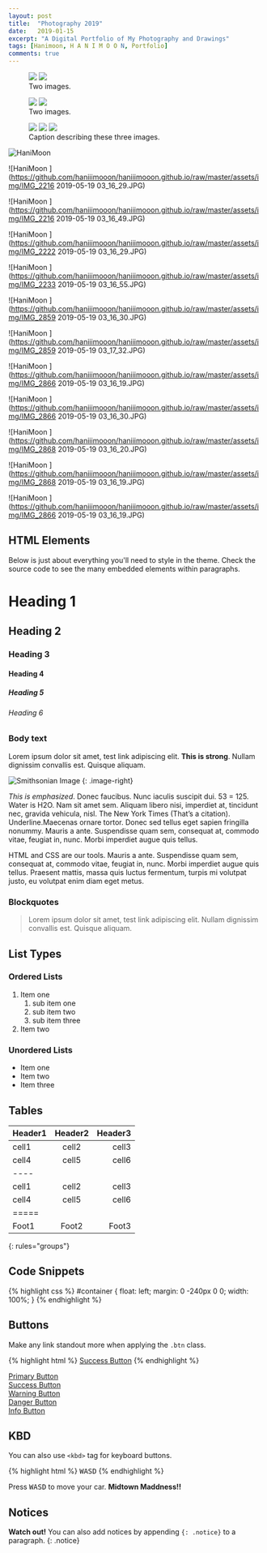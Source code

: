 ```yaml
---
layout: post
title:  "Photography 2019"
date:   2019-01-15
excerpt: "A Digital Portfolio of My Photography and Drawings"
tags: [Hanimoon, H A N I M O O N, Portfolio]
comments: true
---
```


<figure class="half">
	<a href="https://github.com/haniiimooon/haniiimooon.github.io/raw/master/assets/img/IMG_2032.JPG"><img src="https://github.com/haniiimooon/haniiimooon.github.io/raw/master/assets/img/IMG_2032.JPG"></a>
	<a href="https://github.com/haniiimooon/haniiimooon.github.io/raw/master/assets/img/IMG_1894.JPG"><img src="https://github.com/haniiimooon/haniiimooon.github.io/raw/master/assets/img/IMG_1894.JPG"></a>
	<figcaption>Two images.</figcaption>
</figure>


<figure class="half">
	<a href="https://github.com/haniiimooon/haniiimooon.github.io/raw/master/assets/img/IMG_1845.JPG"><img src="https://github.com/haniiimooon/haniiimooon.github.io/raw/master/assets/img/IMG_1845.JPG"></a>
	<a href="https://github.com/haniiimooon/haniiimooon.github.io/raw/master/assets/img/IMG_2030.JPG"><img src="https://github.com/haniiimooon/haniiimooon.github.io/raw/master/assets/img/IMG_2030.JPG"></a>
	<figcaption>Two images.</figcaption>
</figure>





<figure class="third">
	<img src="https://github.com/haniiimooon/haniiimooon.github.io/raw/master/assets/img/IMG_0925 2019-05-19 03_16_33.JPG">
	<img src="https://github.com/haniiimooon/haniiimooon.github.io/raw/master/assets/img/IMG_0925 2.JPG">
	<img src="/https://github.com/haniiimooon/haniiimooon.github.io/raw/master/assets/img/IMG_0925.JPG">
	<figcaption>Caption describing these three images.</figcaption>
</figure>


![HaniMoon ](https://github.com/haniiimooon/haniiimooon.github.io/raw/master/assets/img/IMG_2032.JPG) 

![HaniMoon ](https://github.com/haniiimooon/haniiimooon.github.io/raw/master/assets/img/IMG_2216 2019-05-19 03_16_29.JPG) 


![HaniMoon ](https://github.com/haniiimooon/haniiimooon.github.io/raw/master/assets/img/IMG_2216 2019-05-19 03_16_49.JPG) 

![HaniMoon ](https://github.com/haniiimooon/haniiimooon.github.io/raw/master/assets/img/IMG_2222 2019-05-19 03_16_29.JPG) 

![HaniMoon ](https://github.com/haniiimooon/haniiimooon.github.io/raw/master/assets/img/IMG_2233 2019-05-19 03_16_55.JPG) 

![HaniMoon ](https://github.com/haniiimooon/haniiimooon.github.io/raw/master/assets/img/IMG_2859 2019-05-19 03_16_30.JPG) 

![HaniMoon ](https://github.com/haniiimooon/haniiimooon.github.io/raw/master/assets/img/IMG_2859 2019-05-19 03_17_32.JPG) 

![HaniMoon ](https://github.com/haniiimooon/haniiimooon.github.io/raw/master/assets/img/IMG_2866 2019-05-19 03_16_19.JPG) 

![HaniMoon ](https://github.com/haniiimooon/haniiimooon.github.io/raw/master/assets/img/IMG_2866 2019-05-19 03_16_30.JPG) 

![HaniMoon ](https://github.com/haniiimooon/haniiimooon.github.io/raw/master/assets/img/IMG_2868 2019-05-19 03_16_20.JPG) 

![HaniMoon ](https://github.com/haniiimooon/haniiimooon.github.io/raw/master/assets/img/IMG_2868 2019-05-19 03_16_19.JPG) 

![HaniMoon ](https://github.com/haniiimooon/haniiimooon.github.io/raw/master/assets/img/IMG_2866 2019-05-19 03_16_19.JPG) 




## HTML Elements

Below is just about everything you'll need to style in the theme. Check the source code to see the many embedded elements within paragraphs.

# Heading 1

## Heading 2

### Heading 3

#### Heading 4

##### Heading 5

###### Heading 6

### Body text

Lorem ipsum dolor sit amet, test link adipiscing elit. **This is strong**. Nullam dignissim convallis est. Quisque aliquam.

![Smithsonian Image](https://mmistakes.github.io/minimal-mistakes/images/3953273590_704e3899d5_m.jpg)
{: .image-right}

*This is emphasized*. Donec faucibus. Nunc iaculis suscipit dui. 53 = 125. Water is H2O. Nam sit amet sem. Aliquam libero nisi, imperdiet at, tincidunt nec, gravida vehicula, nisl. The New York Times (That’s a citation). Underline.Maecenas ornare tortor. Donec sed tellus eget sapien fringilla nonummy. Mauris a ante. Suspendisse quam sem, consequat at, commodo vitae, feugiat in, nunc. Morbi imperdiet augue quis tellus.

HTML and CSS are our tools. Mauris a ante. Suspendisse quam sem, consequat at, commodo vitae, feugiat in, nunc. Morbi imperdiet augue quis tellus. Praesent mattis, massa quis luctus fermentum, turpis mi volutpat justo, eu volutpat enim diam eget metus.

### Blockquotes

> Lorem ipsum dolor sit amet, test link adipiscing elit. Nullam dignissim convallis est. Quisque aliquam.

## List Types

### Ordered Lists

1. Item one
   1. sub item one
   2. sub item two
   3. sub item three
2. Item two

### Unordered Lists

* Item one
* Item two
* Item three

## Tables

| Header1 | Header2 | Header3 |
|:--------|:-------:|--------:|
| cell1   | cell2   | cell3   |
| cell4   | cell5   | cell6   |
|----
| cell1   | cell2   | cell3   |
| cell4   | cell5   | cell6   |
|=====
| Foot1   | Foot2   | Foot3
{: rules="groups"}

## Code Snippets

{% highlight css %}
#container {
  float: left;
  margin: 0 -240px 0 0;
  width: 100%;
}
{% endhighlight %}

## Buttons

Make any link standout more when applying the `.btn` class.

{% highlight html %}
<a href="#" class="btn btn-success">Success Button</a>
{% endhighlight %}

<div markdown="0"><a href="#" class="btn">Primary Button</a></div>
<div markdown="0"><a href="#" class="btn btn-success">Success Button</a></div>
<div markdown="0"><a href="#" class="btn btn-warning">Warning Button</a></div>
<div markdown="0"><a href="#" class="btn btn-danger">Danger Button</a></div>
<div markdown="0"><a href="#" class="btn btn-info">Info Button</a></div>

## KBD

You can also use `<kbd>` tag for keyboard buttons.

{% highlight html %}
<kbd>W</kbd><kbd>A</kbd><kbd>S</kbd><kbd>D</kbd>
{% endhighlight %}

Press <kbd>W</kbd><kbd>A</kbd><kbd>S</kbd><kbd>D</kbd> to move your car. **Midtown Maddness!!**

## Notices

**Watch out!** You can also add notices by appending `{: .notice}` to a paragraph.
{: .notice}
